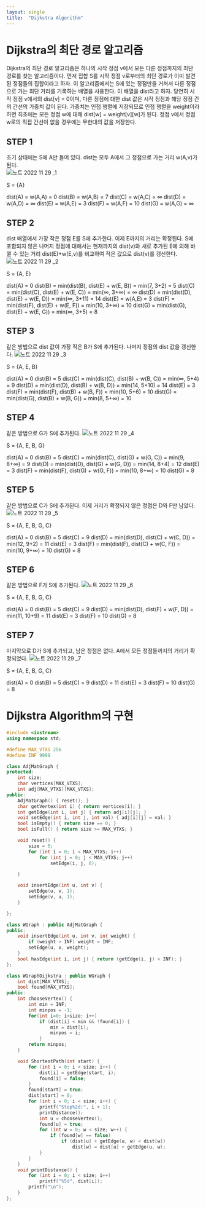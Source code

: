 ```yaml
---
layout: single
title:  "Dijkstra Algorithm"
---
```

# Dijkstra의 최단 경로 알고리즘
Dijkstra의 최단 경로 알고리즘은 하나의 시작 정점 v에서 모든 다른 정점까지의 최단 경로를 찾는 알고리즘이다. 먼저 집합 S를 시작 정점 v로부터의 최단 경로가 이미 발견된 정점들의 집합이라고 하자. 이 알고리즘에서는 S에 있는 정점만을 거쳐서 다른 정점으로 가는 최단 거리를 기록하는 배열을 사용한다. 이 배열을 dist라고 하자. 당연히 시작 정점 v에서의 dist[v] = 0이며, 다른 정점에 대한 dist 값은 시작 정점과 해당 정점 간의 간선의 가중치 값이 된다. 가중치는 인접 행렬에 저장되므로 인접 행렬을 weight이라 하면 최초에는 모든 정점 w에 대해 dist[w] = weight[v][w]가 된다. 정점 v에서 정점 w로의 직접 간선이 없을 경우에는 무한대의 값을 저장한다.  

## STEP 1
초기 상태에는 S에 A만 들어 있다. dist는 모두 A에서 그 정점으로 가는 거리 w(A,v)가 된다.  
![노트 2022  11  29 _1](https://user-images.githubusercontent.com/113247511/204332421-fe4a8c7d-2e9a-4b36-877f-13dd731d7931.png)  

S = {A}

dist(A) = w(A,A) = 0 
dist(B) = w(A,B) = 7
dist(C) = w(A,C) = ∞
dist(D) = w(A,D) = ∞
dist(E) = w(A,E) = 3
dist(F) = w(A,F) = 10
dist(G) = w(A,G) = ∞

## STEP 2
dist 배열에서 가장 작은 정점 E를 S에 추가한다. 이제 E까지의 거리는 확정된다. S에 포함되지 않은 나머지 정점에 대해서는 현재까지의 dist(v)와 새로 추가된 E에 의해 바뀔 수 있는 거리 dist(E)+w(E,v)를 비교하여 작은 값으로 dist(v)를 갱신한다.  
![노트 2022  11  29 _2](https://user-images.githubusercontent.com/113247511/204332428-8f5787a6-9812-43ed-9518-820192590b82.png)

S = {A, E}

dist(A) = 0
dist(B) = min(dist(B), dist(E) + w(E, B)) = min(7, 3+2) = 5
dist(C) = min(dist(C), dist(E) + w(E, C)) = min(∞, 3+∞) = ∞
dist(D) = min(dist(D), dist(E) + w(E, D)) = min(∞, 3+11) = 14
dist(E) =  w(A,E) = 3
dist(F) = min(dist(F), dist(E) + w(E, F)) = min(10, 3+∞) = 10
dist(G) = min(dist(G), dist(E) + w(E, G)) = min(∞, 3+5) = 8

## STEP 3
같은 방법으로 dist 값이 가장 작은 B가 S에 추가된다. 나머지 정점의 dist 값을 갱신한다.
![노트 2022  11  29 _3](https://user-images.githubusercontent.com/113247511/204332430-84ba8765-b034-4056-95a5-7b5a0a3c6191.png)

S = {A, E, B}

dist(A) = 0
dist(B) = 5
dist(C) = min(dist(C), dist(B) + w(B, C)) = min(∞, 5+4) = 9
dist(D) = min(dist(D), dist(B) + w(B, D)) = min(14, 5+10) = 14
dist(E) = 3
dist(F) = min(dist(F), dist(B) + w(B, F)) = min(10, 5+6) = 10
dist(G) = min(dist(G), dist(B) + w(B, G)) = min(8, 5+∞) = 10

## STEP 4
같은 방법으로 G가 S에 추가된다.
![노트 2022  11  29 _4](https://user-images.githubusercontent.com/113247511/204332433-909642b3-8e39-4146-bbb4-66815448edf2.png)

S = {A, E, B, G}

dist(A) = 0
dist(B) = 5
dist(C) = min(dist(C), dist(G) + w(G, C)) = min(9, 8+∞) = 9
dist(D) = min(dist(D), dist(G) + w(G, D)) = min(14, 8+4) = 12
dist(E) = 3
dist(F) = min(dist(F), dist(G) + w(G, F)) = min(10, 8+∞) = 10
dist(G) = 8

## STEP 5
같은 방법으로 C가 S에 추가된다. 이제 거리가 확정되지 않은 정점은 D와 F만 남았다.
![노트 2022  11  29 _5](https://user-images.githubusercontent.com/113247511/204332435-2efb67a8-d9ae-4523-8c3d-fa77868c794c.png)

S = {A, E, B, G, C}

dist(A) = 0
dist(B) = 5
dist(C) = 9
dist(D) = min(dist(D), dist(C) + w(C, D)) = min(12, 9+2) = 11
dist(E) = 3
dist(F) = min(dist(F), dist(C) + w(C, F)) = min(10, 9+∞) = 10
dist(G) = 8

## STEP 6
같은 방법으로 F가 S에 추가된다.
![노트 2022  11  29 _6](https://user-images.githubusercontent.com/113247511/204332437-745bcfa5-7086-49c5-916a-951ca2b66011.png)

S = {A, E, B, G, C}

dist(A) = 0
dist(B) = 5
dist(C) = 9
dist(D) = min(dist(D), dist(F) + w(F, D)) = min(11, 10+9) = 11
dist(E) = 3
dist(F) = 10
dist(G) = 8

## STEP 7
마지막으로 D가 S에 추가되고, 남은 정점은 없다. A에서 모든 정점들까지의 거리가 확정되었다.
![노트 2022  11  29 _7](https://user-images.githubusercontent.com/113247511/204332441-8b0ce0c0-cdbf-48fb-a5a9-981cec21aa45.png)

S = {A, E, B, G, C}

dist(A) = 0
dist(B) = 5
dist(C) = 9
dist(D) = 11
dist(E) = 3
dist(F) = 10
dist(G) = 8


# Dijkstra Algorithm의 구현
```c++
#include <iostream>
using namespace std;

#define MAX_VTXS 256
#define INF 9999

class AdjMatGraph {
protected:
	int size;
	char vertices[MAX_VTXS];
	int adj[MAX_VTXS][MAX_VTXS];
public:
	AdjMatGraph() { reset(); }
	char getVertex(int i) { return vertices[i]; }
	int getEdge(int i, int j) { return adj[i][j]; }
	void setEdge(int i, int j, int val) { adj[i][j] = val; }
	bool isEmpty() { return size == 0; }
	bool isFull() { return size >= MAX_VTXS; }

	void reset() {
		size = 0;
		for (int i = 0; i < MAX_VTXS; i++)
			for (int j = 0; j < MAX_VTXS; j++)
				setEdge(i, j, 0);

	}

	void insertEdge(int u, int v) {
		setEdge(u, v, 1);
		setEdge(v, u, 1);
	}

};

class WGraph : public AdjMatGraph {
public:
	void insertEdge(int u, int v, int weight) {
		if (weight > INF) weight = INF;
		setEdge(u, v, weight);
	}
	bool hasEdge(int i, int j) { return (getEdge(i, j) < INF); }
};

class WGraphDijkstra : public WGraph {
	int dist[MAX_VTXS];
	bool found[MAX_VTXS];
public:
	int chooseVertex() {
		int min = INF;
		int minpos = -1;
		for(int i=0; i<size; i++)
			if (dist[i] < min && !found[i]) {
				min = dist[i];
				minpos = i;
			}
		return minpos;
	}

	void ShortestPath(int start) {
		for (int i = 0; i < size; i++) {
			dist[i] = getEdge(start, i);
			found[i] = false;
		}
		found[start] = true;
		dist[start] = 0;
		for (int i = 0; i < size; i++) {
			printf("Step%2d:", i + 1);
			printDistance();
			int u = chooseVertex();
			found[u] = true;
			for (int w = 0; w < size; w++) {
				if (found[w] == false)
					if (dist[u] + getEdge(u, w) < dist[w])
						dist[w] = dist[u] + getEdge(u, w);
			}
		}
	}
	void printDistance() {
		for (int i = 0; i < size; i++)
			printf("%5d", dist[i]);
		printf("\n");
	}
};
```
